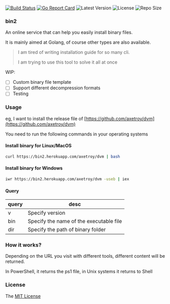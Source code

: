 [![Build Status](https://github.com/axetroy/bin2/workflows/ci/badge.svg)](https://github.com/axetroy/bin2/actions)
[![Go Report Card](https://goreportcard.com/badge/github.com/axetroy/bin2)](https://goreportcard.com/report/github.com/axetroy/bin2)
![Latest Version](https://img.shields.io/github/v/release/axetroy/bin2.svg)
![License](https://img.shields.io/github/license/axetroy/bin2.svg)
![Repo Size](https://img.shields.io/github/repo-size/axetroy/bin2.svg)

### bin2

An online service that can help you easily install binary files.

It is mainly aimed at Golang, of course other types are also available.

> I am tired of writing installation guide for so many cli.
>
> I am trying to use this tool to solve it all at once

WIP:

- [ ] Custom binary file template
- [ ] Support different decompression formats
- [ ] Testing

### Usage

eg, I want to install the release file of [https://github.com/axetroy/dvm](https://github.com/axetroy/dvm)

You need to run the following commands in your operating systems

#### Install binary for Linux/MacOS

```bash
curl https://bin2.herokuapp.com/axetroy/dvm | bash
```

#### Install binary for Windows

```bash
iwr https://bin2.herokuapp.com/axetroy/dvm -useb | iex
```

#### Query

| query | desc                                    |
| ----- | --------------------------------------- |
| v     | Specify version                         |
| bin   | Specify the name of the executable file |
| dir   | Specify the path of binary folder       |

### How it works?

Depending on the URL you visit with different tools, different content will be returned.

In PowerShell, it returns the ps1 file, in Unix systems it returns to Shell

### License

The [MIT License](LICENSE)
